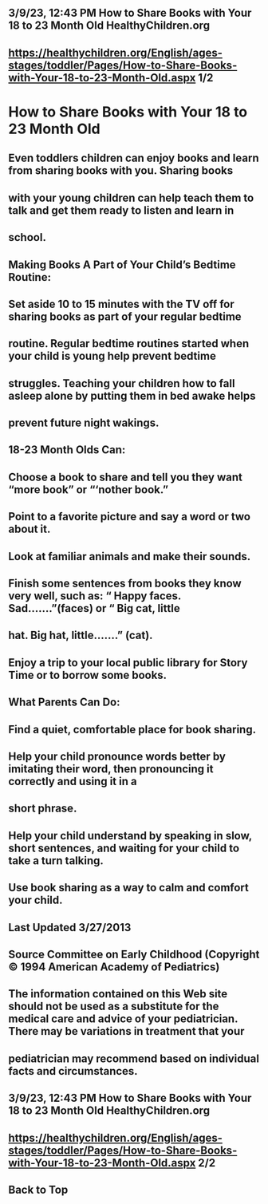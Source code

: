 ## 3/9/23, 12:43 PM How to Share Books with Your 18 to 23 Month Old HealthyChildren.org 

## https://healthychildren.org/English/ages-stages/toddler/Pages/How-to-Share-Books-with-Your-18-to-23-Month-Old.aspx 1/2 

# How to Share Books with Your 18 to 23 Month Old 

## Even toddlers children can enjoy books and learn from sharing books with you. Sharing books 

## with your young children can help teach them to talk and get them ready to listen and learn in 

## school. 

## Making Books A Part of Your Child’s Bedtime Routine: 

## Set aside 10 to 15 minutes with the TV off for sharing books as part of your regular bedtime 

## routine. Regular bedtime routines started when your child is young help prevent bedtime 

## struggles. Teaching your children how to fall asleep alone by putting them in bed awake helps 

## prevent future night wakings. 

## 18-23 Month Olds Can: 

## Choose a book to share and tell you they want “more book” or “‘nother book.” 

## Point to a favorite picture and say a word or two about it. 

## Look at familiar animals and make their sounds. 

## Finish some sentences from books they know very well, such as: “ Happy faces. Sad.......”(faces) or “ Big cat, little 

## hat. Big hat, little.......” (cat). 

## Enjoy a trip to your local public library for Story Time or to borrow some books. 

## What Parents Can Do: 

## Find a quiet, comfortable place for book sharing. 

## Help your child pronounce words better by imitating their word, then pronouncing it correctly and using it in a 

## short phrase. 

## Help your child understand by speaking in slow, short sentences, and waiting for your child to take a turn talking. 

## Use book sharing as a way to calm and comfort your child. 

## Last Updated 3/27/2013 

## Source Committee on Early Childhood (Copyright © 1994 American Academy of Pediatrics) 

## The information contained on this Web site should not be used as a substitute for the medical care and advice of your pediatrician. There may be variations in treatment that your 

## pediatrician may recommend based on individual facts and circumstances. 


## 3/9/23, 12:43 PM How to Share Books with Your 18 to 23 Month Old HealthyChildren.org 

## https://healthychildren.org/English/ages-stages/toddler/Pages/How-to-Share-Books-with-Your-18-to-23-Month-Old.aspx 2/2 

## Back to Top 


